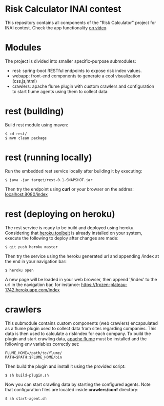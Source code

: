 Risk Calculator INAI contest
===

This repository contains all components of the "Risk Calculator" project for INAI contest.
Check the app functionality [on video](https://www.youtube.com/watch?v=MBlYHWENgHA&feature=youtu.be)


Modules
=====

The project is divided into smaller specific-purpose submodules:

*	rest: spring-boot RESTful endpoints to expose risk index values.
*	webapp: front-end components to generate a cool visualization (css,js,html)
*	crawlers: apache flume plugin with custom crawlers and configuration to start flume agents using them to collect data

rest (building)
======

Build rest module using maven:
````
$ cd rest/
$ mvn clean package
````

rest (running locally)
======

Run the embedded rest service locally after building it by executing:
````
$ java -jar target/rest-0.1-SNAPSHOT.jar
````

Then try the endpoint using **curl** or your browser on the addres: [localhost:8080/index](http://localhost:8080/index)

rest (deploying on heroku)
======

The rest service is ready to be build and deployed using heroku. Considering that [heroku toolbelt](https://toolbelt.heroku.com/) is already installed on your system, execute the following to deploy after changes are made:

````
$ git push heroku master
````

Then try the service using the heroku generated url and appending /index at the end in your navigation bar:
````
$ heroku open
````

A new page will be loaded in your web browser, then append '/index' to the url in the navigation bar, for instance: https://frozen-plateau-1742.herokuapp.com/index


crawlers
======

This submodule contains custom components (web crawlers) encapsulated as a flume plugin used to collect data from sites regarding companies. This data is then used to calculate a riskIndex for each company.
To build the plugin and start crawling data, [apache flume](https://flume.apache.org/download.html) must be installed and the following env variables correctly set:
````
FLUME_HOME=/path/to/flume/
PATH=$PATH:$FLUME_HOME/bin
````

Then build the plugin and install it using the provided script:
````
$ sh build-plugin.sh
````

Now you can start crawling data by starting the configured agents. Note that configuration files are located inside **crawlers/conf** directory:
````
$ sh start-agent.sh
````


